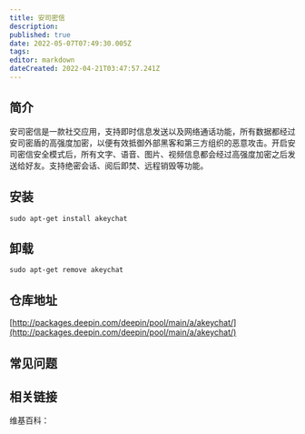 ```yaml
---
title: 安司密信
description: 
published: true
date: 2022-05-07T07:49:30.005Z
tags: 
editor: markdown
dateCreated: 2022-04-21T03:47:57.241Z
---
```


## 简介

安司密信是一款社交应用，支持即时信息发送以及网络通话功能，所有数据都经过安司密盾的高强度加密，以便有效抵御外部黑客和第三方组织的恶意攻击。开启安司密信安全模式后，所有文字、语音、图片、视频信息都会经过高强度加密之后发送给好友。支持绝密会话、阅后即焚、远程销毁等功能。

## 安装

`sudo apt-get install akeychat`

## 卸载

`sudo apt-get remove akeychat`

## 仓库地址

[http://packages.deepin.com/deepin/pool/main/a/akeychat/](http://packages.deepin.com/deepin/pool/main/a/akeychat/)

## 常见问题

## 相关链接

维基百科：
